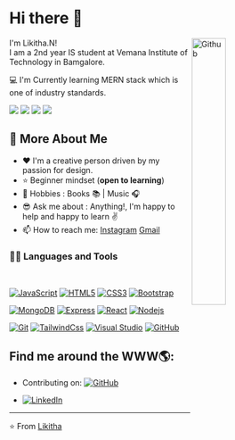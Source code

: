 
# Hi there 👋

<img width="35%" align="right" alt="Github" src="https://encrypted-tbn0.gstatic.com/images?q=tbn:ANd9GcTGF5M-dlXOmmLzULQw3kamjQ2oSpevb5YAAg&usqp=CAU" />

I'm Likitha.N! <br>
I am a 2nd year IS student at Vemana Institute of Technology in Bamgalore.

💻 I'm Currently learning MERN stack which is one of industry standards.<br>

 <a src="https://www.express.com/"><img src="https://img.icons8.com/color/49/000000/express.png"/></a>
 <a src="https://reactjs.org/"><img src="https://img.icons8.com/color/48/000000/react-native.png"/></a> 
 <a src="https://nodejs.org/"><img src="https://img.icons8.com/color/48/000000/nodejs.png"/></a>
 <a src="https://www.mongodb.com/"><img src="https://img.icons8.com/color/48/000000/mongodb.png"/></a>


## 🤔 More About Me

- ❤️ I'm a creative person driven by my passion for design.
- ⭐ Beginner mindset (**open to learning**)
- 🤩 Hobbies : Books :books: | Music :headphones:
- 😎 Ask me about : Anything!, I'm happy to help and happy to learn :v:
- 📫 How to reach me: [Instagram](https://www.instagram.com/_likitha.n_/) [Gmail](mailto:likithanagaraj2004@gmail.com)


### 👩‍💻 Languages and Tools

<br />

[![JavaScript](https://img.shields.io/badge/-JavaScript-black?style=flat&logo=javascript&link=https://github.com/likithanagaraj)]([https://github.com/BRdhanani](https://github.com/likithanagaraj)) 
[![HTML5](https://img.shields.io/badge/-HTML5-E34F26?style=flat&logo=html5&logoColor=white&link=https://github.com/likithanagaraj)](https://github.com/likithanagaraj) 
[![CSS3](https://img.shields.io/badge/-CSS3-1572B6?style=flat&logo=css3&link=https://github.com/likithanagaraj)](https://github.com/likithanagaraj) 
[![Bootstrap](https://img.shields.io/badge/-Bootstrap-563D7C?style=flat&logo=bootstrap&link=https://github.com/likithanagaraj)](https://github.com/likithanagaraj) 

[![MongoDB](https://img.shields.io/badge/-MongoDB-FCA121?style=flat&logo=mongodb&link=https://github.com/likithanagaraj)](https://github.com/likithanagaraj) 
[![Express](https://img.shields.io/badge/-Express-FCA121?style=flat&logo=express&link=https://github.com/likithanagaraj)](https://github.com/likithanagaraj) 
[![React](https://img.shields.io/badge/-React-black?style=flat&logo=react&link=https://github.com/likithanagaraj)](https://github.com/likithanagaraj)
[![Nodejs](https://img.shields.io/badge/-Nodejs-green?style=flat&logo=Node.js&link=https://github.com/likithanagaraj)](https://github.com/likithanagaraj) 

[![Git](https://img.shields.io/badge/-Git-black?style=flat&logo=git&link=https://github.com/likithanagaraj)](https://github.com/likithanagaraj) 
[![TailwindCss](https://img.shields.io/badge/-TailwindCss-black?style=flat&logo=tailwindcss&link=https://github.com/likithanagaraj)](https://github.com/likithanagaraj) 
[![Visual Studio](https://img.shields.io/badge/-007ACC?style=flat&logo=Visual-Studio-Code&logoColor=white&link=https://github.com/likithanagaraj "Visual Studio")](https://github.com/likithanagaraj)
[![GitHub](https://img.shields.io/badge/-GitHub-181717?style=flat&logo=github&link=https://github.com/likithanagaraj)](https://github.com/likithanagaraj)



## Find me around the WWW🌎:

<p align="center"> 


- Contributing on: <a href="https://github.com/likithanagaraj"><img src="https://img.shields.io/github/followers/PluckyPrecious.svg?label=GitHub&style=social" alt="GitHub"></a>

- <a href="https://www.linkedin.com/in/likithanagaraj/"><img alt="LinkedIn" src="https://img.shields.io/badge/Likitha-blue?style=flat-square&logo=Linkedin&logoColor=white&link=https://www.linkedin.com/in/sulthannk/"></a>



-------------------------------------------------------------------------------------------------------------------------------------------------------------------------------

⭐️ From [Likitha](https://github.com/likithanagaraj)
